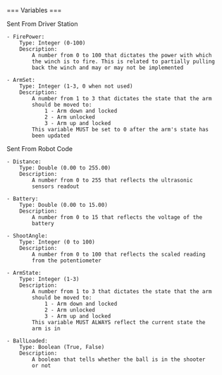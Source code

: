 === Variables ===

Sent From Driver Station

	- FirePower:
		Type: Integer (0-100)
		Description:
			A number from 0 to 100 that dictates the power with which
			the winch is to fire. This is related to partially pulling
			back the winch and may or may not be implemented
			
	- ArmSet:
		Type: Integer (1-3, 0 when not used)
		Description:
			A number from 1 to 3 that dictates the state that the arm
			should be moved to:
				1 - Arm down and locked
				2 - Arm unlocked
				3 - Arm up and locked
			This variable MUST be set to 0 after the arm's state has
			been updated


Sent From Robot Code

	- Distance:
		Type: Double (0.00 to 255.00)
		Description:
			A number from 0 to 255 that reflects the ultrasonic
			sensors readout
			
	- Battery:
		Type: Double (0.00 to 15.00)
		Description:
			A number from 0 to 15 that reflects the voltage of the
			battery
	
	- ShootAngle:
		Type: Integer (0 to 100)
		Description:
			A number from 0 to 100 that reflects the scaled reading
			from the potentiometer	
	
	- ArmState:
		Type: Integer (1-3)
		Description:
			A number from 1 to 3 that dictates the state that the arm
			should be moved to:
				1 - Arm down and locked
				2 - Arm unlocked
				3 - Arm up and locked
			This variable MUST ALWAYS reflect the current state the
			arm is in
			
	- BallLoaded:
		Type: Boolean (True, False)
		Description:
			A boolean that tells whether the ball is in the shooter
			or not